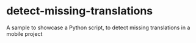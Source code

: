 # detect-missing-translations
A sample to showcase a Python script, to detect missing translations in a mobile project
